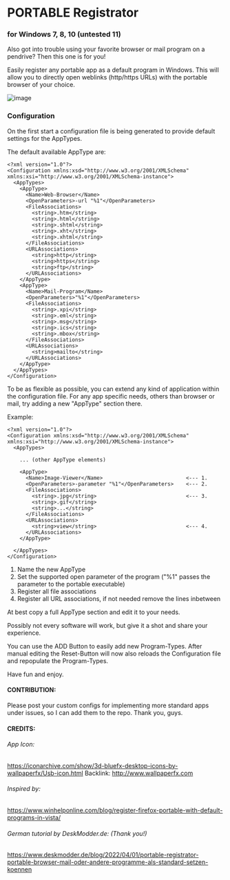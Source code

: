 ﻿# PORTABLE Registrator
### for Windows 7, 8, 10 (untested 11)

Also got into trouble using your favorite browser or mail program on a pendrive?
Then this one is for you!

Easily register any portable app as a default program in Windows.
This will allow you to directly open weblinks (http/https URLs) with the portable browser of your choice. 

![image](https://user-images.githubusercontent.com/694970/156938629-9d0bb3b4-bd23-4fda-84b4-df909e410f28.png)

### Configuration

On the first start a configuration file is being generated to provide default settings for the AppTypes.

The default available AppType are:

```
<?xml version="1.0"?>
<Configuration xmlns:xsd="http://www.w3.org/2001/XMLSchema" xmlns:xsi="http://www.w3.org/2001/XMLSchema-instance">
  <AppTypes>
    <AppType>
      <Name>Web-Browser</Name>
      <OpenParameters>-url "%1"</OpenParameters>
      <FileAssociations>
        <string>.htm</string>
        <string>.html</string>
        <string>.shtml</string>
        <string>.xht</string>
        <string>.xhtml</string>
      </FileAssociations>
      <URLAssociations>
        <string>http</string>
        <string>https</string>
        <string>ftp</string>
      </URLAssociations>
    </AppType>
    <AppType>
      <Name>Mail-Program</Name>
      <OpenParameters>"%1"</OpenParameters>
      <FileAssociations>
        <string>.xpi</string>
        <string>.eml</string>
        <string>.msg</string>
        <string>.ics</string>
        <string>.mbox</string>
      </FileAssociations>
      <URLAssociations>
        <string>mailto</string>
      </URLAssociations>
    </AppType>
  </AppTypes>
</Configuration>
```

To be as flexible as possible, you can extend any kind of application within the configuration file.
For any app specific needs, others than browser or mail, try adding a new "AppType" section there.

Example:
```
<?xml version="1.0"?>
<Configuration xmlns:xsd="http://www.w3.org/2001/XMLSchema" xmlns:xsi="http://www.w3.org/2001/XMLSchema-instance">
  <AppTypes>
  
    ... (other AppType elements)
    
    <AppType>
      <Name>Image-Viewer</Name>                           <--- 1.
      <OpenParameters>-parameter "%1"</OpenParameters>    <--- 2. 
      <FileAssociations>
        <string>.jpg</string>                             <--- 3.
        <string>.gif</string>
        <string>...</string>
      </FileAssociations>
      <URLAssociations>
        <string>view</string>                             <--- 4.
      </URLAssociations>
    </AppType>
    
  </AppTypes>
</Configuration>
```
1. Name the new AppType
2. Set the supported open parameter of the program ("%1" passes the parameter to the portable executable)
3. Register all file associations
4. Register all URL associations, if not needed remove the lines inbetween

At best copy a full AppType section and edit it to your needs.

Possibly not every software will work, but give it a shot and share your experience.

You can use the ADD Button to easily add new Program-Types.
After manual editing the Reset-Button will now also reloads the Configuration file and repopulate the Program-Types.

Have fun and enjoy.


#### CONTRIBUTION:
Please post your custom configs for implementing more standard apps under issues, so I can add them to the repo.
Thank you, guys.


#### CREDITS:

###### App Icon:
https://iconarchive.com/show/3d-bluefx-desktop-icons-by-wallpaperfx/Usb-icon.html
Backlink: http://www.wallpaperfx.com

###### Inspired by:
https://www.winhelponline.com/blog/register-firefox-portable-with-default-programs-in-vista/

###### German tutorial by DeskModder.de: (Thank you!)
https://www.deskmodder.de/blog/2022/04/01/portable-registrator-portable-browser-mail-oder-andere-programme-als-standard-setzen-koennen
